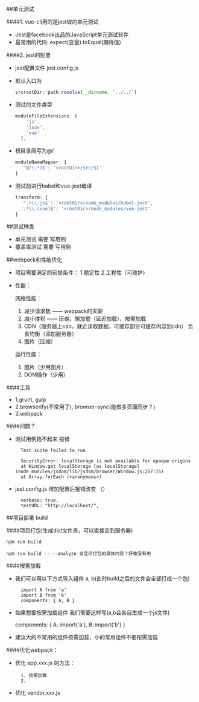 ##单元测试

####1. vue-cli用的是jest做的单元测试

* Jest是facebook出品的JavaScript单元测试软件
* 最常用的代码: expect(变量).toEqual(期待值)


####2. jest的配置

* jest配置文件 jest.config.js
* 默认入口为

    ```javascript
    srcrootDir: path.resolve(__dirname, '../../')
    ```
* 测试的文件类型

    ```javascript
    moduleFileExtensions: [
        'js',
        'json',
        'vue'
      ],
    ```

* 根目录简写为@/

    ```javascript
    moduleNameMapper: {
      '^@/(.*)$': '<rootDir>/src/$1'
    }
    ```

* 测试前进行babel和vue-jest编译

    ```javascript
    transform: {
      '^.+\\.js$': '<rootDir>/node_modules/babel-jest',
      '.*\\.(vue)$': '<rootDir>/node_modules/vue-jest'
    }
    ```

##测试种类

* 单元测试 需要 写用例
* 覆盖率测试 需要 写用例

##webpack和性能优化

* 项目需要满足的前提条件： 1.稳定性 2.工程性（可维护）

* 性能：

    网络性能：
    1. 减少请求数 —— webpack的天职
    2. 减小体积 —— 压缩、懒加载（延迟加载）、按需加载
    3. CDN（服务器上cdn，就近读取数据，可缓存部分可缓存内容到cdn） 负责均衡（添加服务器）
    4. 图片（压缩）
    
    运行性能：
    1. 图片（少用图片）
    2. DOM操作（少用）

####工具

* 1.grunt, gulp
* 2.browserify(不常用了), browser-sync(能做多页面同步？)
* 3.webpack

####问题？

* 测试用例跑不起来 报错

        Test suite failed to run

        SecurityError: localStorage is not available for opaque origins
        at Window.get localStorage [as localStorage] (node_modules/jsdom/lib/jsdom/browser/Window.js:257:15)
        at Array.forEach (<anonymous>)


* jest.config.js 增加配置后报错改变 （）

        verbose: true,
        testURL: "http://localhost/",


##项目部署 build

####项目打包(生成dist文件夹，可以直接丢到服务器)

    npm run build

    npm run build -- --analyze 会显示打包的具体内容？好像没有用

####按需加载

* 我们可以用以下方式导入组件 a, b(此时build之后的文件会全部打成一个包)

        import A from 'a'
        import B from 'b'
        components: { A, B }

* 如果想要按需加载组件 我们需要这样写(a,b会各自生成一个js文件)

    components: { 
        A: import('a'),
        B: import('b')
    }

* 建议大的不常用的组件按需加载，小的常用组件不要按需加载

####优化webpack：

* 优化 app.xxx.js 的方法：

        1. 按需加载
        2. 


* 优化 vendor.xxx.js 



